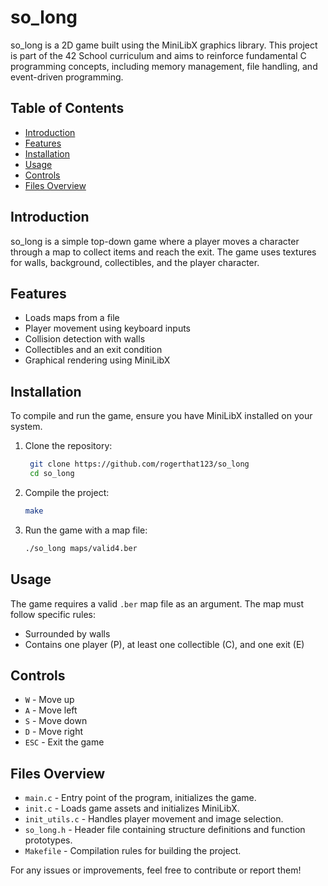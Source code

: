 # so\_long

so\_long is a 2D game built using the MiniLibX graphics library. This project is part of the 42 School curriculum and aims to reinforce fundamental C programming concepts, including memory management, file handling, and event-driven programming.

## Table of Contents

- [Introduction](#introduction)
- [Features](#features)
- [Installation](#installation)
- [Usage](#usage)
- [Controls](#controls)
- [Files Overview](#files-overview)

## Introduction

so\_long is a simple top-down game where a player moves a character through a map to collect items and reach the exit. The game uses textures for walls, background, collectibles, and the player character.

## Features

- Loads maps from a file
- Player movement using keyboard inputs
- Collision detection with walls
- Collectibles and an exit condition
- Graphical rendering using MiniLibX

## Installation

To compile and run the game, ensure you have MiniLibX installed on your system.

1. Clone the repository:
   ```sh
    git clone https://github.com/rogerthat123/so_long
    cd so_long
    ```
2. Compile the project:
   ```sh
   make
   ```
3. Run the game with a map file:
   ```sh
   ./so_long maps/valid4.ber
   ```

## Usage

The game requires a valid `.ber` map file as an argument. The map must follow specific rules:

- Surrounded by walls
- Contains one player (P), at least one collectible (C), and one exit (E)

## Controls

- `W` - Move up
- `A` - Move left
- `S` - Move down
- `D` - Move right
- `ESC` - Exit the game

## Files Overview

- `main.c` - Entry point of the program, initializes the game.
- `init.c` - Loads game assets and initializes MiniLibX.
- `init_utils.c` - Handles player movement and image selection.
- `so_long.h` - Header file containing structure definitions and function prototypes.
- `Makefile` - Compilation rules for building the project.



For any issues or improvements, feel free to contribute or report them!

